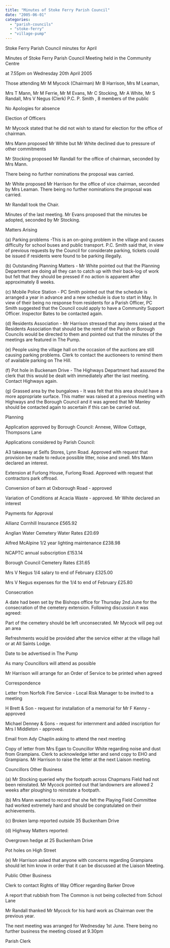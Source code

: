 ```yaml
---
title: "Minutes of Stoke Ferry Parish Council"
date: "2005-06-01"
categories: 
  - "parish-councils"
  - "stoke-ferry"
  - "village-pump"
---
```


Stoke Ferry Parish Council minutes for April

Minutes of Stoke Ferry Parish Council Meeting held in the Community Centre

at 7.55pm on Wednesday 20th April 2005

Those attending Mr M Mycock (Chairman) Mr B Harrison, Mrs M Leaman,

Mrs T Mann, Mr M Ferrie, Mr M Evans, Mr C Stocking, Mr A White, Mr S Randall, Mrs V Negus (Clerk) P.C. P. Smith , 8 members of the public

No Apologies for absence

Election of Officers

Mr Mycock stated that he did not wish to stand for election for the office of chairman.

Mrs Mann proposed Mr White but Mr White declined due to pressure of other commitments

Mr Stocking proposed Mr Randall for the office of chairman, seconded by Mrs Mann.

There being no further nominations the proposal was carried.

Mr White proposed Mr Harrison for the office of vice chairman, seconded by Mrs Leaman. There being no further nominations the proposal was carried.

Mr Randall took the Chair.

Minutes of the last meeting. Mr Evans proposed that the minutes be adopted, seconded by Mr Stocking.

Matters Arising

(a) Parking problems -This is an on-going problem in the village and causes difficulty for school buses and public transport. P.C. Smith said that, in view of previous requests by the Council for considerate parking, tickets could be issued if residents were found to be parking illegally.

(b) Outstanding Planning Matters - Mr White pointed out that the Planning Department are doing all they can to catch up with their back-log of work but felt that they should be pressed if no action is apparent after approximately 8 weeks.

(c) Mobile Police Station - PC Smith pointed out that the schedule is arranged a year in advance and a new schedule is due to start in May. In view of their being no response from residents for a Parish Officer, PC Smith suggested that the Council could apply to have a Community Support Officer. Inspector Bates to be contacted again.

(d) Residents Association - Mr Harrison stressed that any items raised at the Residents Association that should be the remit of the Parish or Borough Councils would be directed to them and pointed out that the minutes of the meetings are featured in The Pump.

(e) People using the village hall on the occasion of the auctions are still causing parking problems. Clerk to contact the auctioneers to remind them of available parking on The Hill.

(f) Pot hole in Buckenam Drive - The Highways Department had assured the clerk that this would be dealt with immediately after the last meeting. Contact Highways again.

(g) Grassed area by the bungalows - It was felt that this area should have a more appropriate surface. This matter was raised at a previous meeting with Highways and the Borough Council and it was agreed that Mr Manley should be contacted again to ascertain if this can be carried out.

Planning

Application approved by Borough Council: Annexe, Willow Cottage, Thompsons Lane

Applications considered by Parish Council:

A3 takeaway at Selfs Stores, Lynn Road. Approved with request that provision be made to reduce possible litter, noise and smell. Mrs Mann declared an interest.

Extension at Furlong House, Furlong Road. Approved with request that contractors park offroad.

Conversion of barn at Oxborough Road - approved

Variation of Conditions at Acacia Waste - approved. Mr White declared an interest

Payments for Approval

Allianz Cornhill Insurance £565.92

Anglian Water Cemetery Water Rates £20.69

Alfred McAlpine 1/2 year lighting maintenance £238.98

NCAPTC annual subscription £153.14

Borough Council Cemetery Rates £31.65

Mrs V Negus 1/4 salary to end of February £325.00

Mrs V Negus expenses for the 1/4 to end of February £25.80

Consecration

A date had been set by the Bishops office for Thursday 2nd June for the consecration of the cemetery extension. Following discussion it was agreed:

Part of the cemetery should be left unconsecrated. Mr Mycock will peg out an area

Refreshments would be provided after the service either at the village hall or at All Saints Lodge.

Date to be advertised in The Pump

As many Councillors will attend as possible

Mr Harrison will arrange for an Order of Service to be printed when agreed

Correspondence

Letter from Norfolk Fire Service - Local Risk Manager to be invited to a meeting

H Brett & Son - request for installation of a memorial for Mr F Kenny - approved

Michael Denney & Sons - request for internment and added inscription for Mrs I Middleton - approved.

Email from Ady Chaplin asking to attend the next meeting

Copy of letter from Mrs Egan to Councillor White regarding noise and dust from Grampians. Clerk to acknowledge letter and send copy to EHO and Grampians. Mr Harrison to raise the letter at the next Liaison meeting.

Councillors Other Business

(a) Mr Stocking queried why the footpath across Chapmans Field had not been reinstated. Mr Mycock pointed out that landowners are allowed 2 weeks after ploughing to reinstate a footpath.

(b) Mrs Mann wanted to record that she felt the Playing Field Committee had worked extremely hard and should be congratulated on their achievements.

(c) Broken lamp reported outside 35 Buckenham Drive

(d) Highway Matters reported:

Overgrown hedge at 25 Buckenham Drive

Pot holes on High Street

(e) Mr Harrison asked that anyone with concerns regarding Grampians should let him know in order that it can be discussed at the Liaison Meeting.

Public Other Business

Clerk to contact Rights of Way Officer regarding Barker Drove

A report that rubbish from The Common is not being collected from School Lane

Mr Randall thanked Mr Mycock for his hard work as Chairman over the previous year.

The next meeting was arranged for Wednesday 1st June. There being no further business the meeting closed at 9.30pm

Parish Clerk
